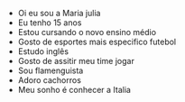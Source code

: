 - Oi eu sou a Maria julia
- Eu tenho 15 anos
- Estou cursando o novo ensino médio
- Gosto de esportes mais especifico futebol
- Estudo inglês
- Gosto de assitir meu time jogar
- Sou flamenguista
- Adoro cachorros
- Meu sonho é conhecer a Italia

<!---
majubfm/majubfm is a ✨ special ✨ repository because its `README.md` (this file) appears on your GitHub profile.
You can click the Preview link to take a look at your changes.

[flamengo](https://github.com/user-attachments/assets/5d60a5c2-4146-4345-adb8-5e47d05aeccc)

--- >
